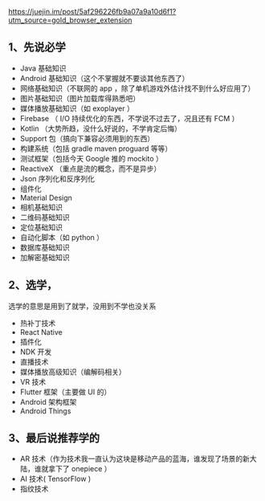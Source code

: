 https://juejin.im/post/5af296226fb9a07a9a10d6f1?utm_source=gold_browser_extension

## 1、先说必学



- Java 基础知识
- Android 基础知识（这个不掌握就不要谈其他东西了）
- 网络基础知识（不联网的 app ，除了单机游戏外估计找不到什么好应用了）
- 图片基础知识（图片加载库得熟悉吧）
- 媒体播放基础知识（如 exoplayer ）
- Firebase （ I/O 持续优化的东西，不学说不过去了，况且还有 FCM ）
- Kotlin （大势所趋，没什么好说的，不学肯定后悔）
- Support 包（搞向下兼容必须用到的东西）
- 构建系统（包括 gradle maven proguard 等等）
- 测试框架（包括今天 Google 推的 mockito ）
- ReactiveX （重点是流的概念，而不是异步）
- Json 序列化和反序列化
- 组件化
- Material Design
- 相机基础知识
- 二维码基础知识
- 定位基础知识
- 自动化脚本（如 python ）
- 数据库基础知识
- 加解密基础知识

## 2、选学，
选学的意思是用到了就学，没用到不学也没关系


- 热补丁技术
- React Native
- 插件化
- NDK 开发
- 直播技术
- 媒体播放高级知识（编解码相关）
- VR 技术
- Flutter 框架（主要做 UI 的）
- Android 架构框架
- Android Things

## 3、最后说推荐学的

- AR 技术（作为技术我一直认为这块是移动产品的蓝海，谁发现了场景的新大陆，谁就拿下了 onepiece ）
- AI 技术( TensorFlow )
- 指纹技术


